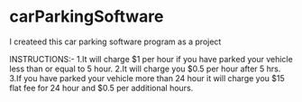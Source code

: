 # carParkingSoftware

I createed this car parking software program as a project

INSTRUCTIONS:- 1.It will charge $1 per hour if you have parked your vehicle less than or equal to 5 hour. 2.It will charge you $0.5 per hour after 5 hrs. 3.If you have parked your vehicle more than 24 hour it will charge you $15 flat fee for 24 hour and $0.5 per additional hours.
